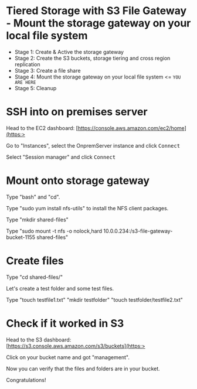 # Tiered Storage with S3 File Gateway - Mount the storage gateway on your local file system

- Stage 1: Create & Active the storage gateway 
- Stage 2: Create the S3 buckets, storage tiering and cross region replication 
- Stage 3: Create a file share
- Stage 4: Mount the storage gateway on your local file system <= `YOU ARE HERE`
- Stage 5: Cleanup

# SSH into on premises server

Head to the EC2 dashboard: [https://console.aws.amazon.com/ec2/home](https:>
 
Go to "Instances", select the OnpremServer instance and click <kbd>Connect</kbd>

Select "Session manager" and click <kbd>Connect</kbd>

# Mount onto storage gateway

Type "bash" and "cd". 

Type "sudo yum install nfs-utils" to install the NFS client packages.

Type "mkdir shared-files" 

Type "sudo mount -t nfs -o nolock,hard 10.0.0.234:/s3-file-gateway-bucket-1155 shared-files"


# Create files

Type "cd shared-files/"

Let's create a test folder and some test files.

Type "touch testfile1.txt" "mkdir testfolder" "touch testfolder/testfile2.txt"


# Check if it worked in S3

Head to the S3 dashboard: [https://s3.console.aws.amazon.com/s3/buckets](https:>

Click on your bucket name and got "management".

Now you can verify that the files and folders are in your bucket.

Congratulations!